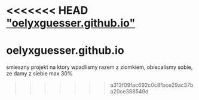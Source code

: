 <<<<<<< HEAD
["oelyxguesser.github.io" ](https://oelyxguesser.pl/)
=======
# oelyxguesser.github.io
smieszny projekt na ktory wpadlismy razem z ziomkiem, obiecalismy sobie, ze damy z siebie max 30%
>>>>>>> a313f09fac692c0c8fbce29ac37ba20ce388549d
